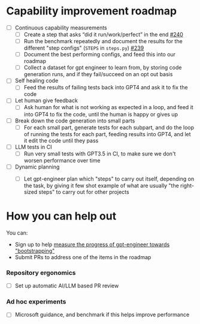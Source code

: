 # Capability improvement roadmap
- [ ] Continuous capability measurements
  - [ ] Create a step that asks “did it run/work/perfect” in the end [#240](https://github.com/AntonOsika/gpt-engineer/issues/240)
  - [ ] Run the benchmark repeatedly and document the results for the different "step configs" (`STEPS` in `steps.py`) [#239](https://github.com/AntonOsika/gpt-engineer/issues/239)
  - [ ] Document the best performing configs, and feed this into our roadmap
  - [ ] Collect a dataset for gpt engineer to learn from, by storing code generation runs, and if they fail/succeed on an opt out basis
- [ ] Self healing code
  - [ ] Feed the results of failing tests back into GPT4 and ask it to fix the code
- [ ] Let human give feedback
  - [ ] Ask human for what is not working as expected in a loop, and feed it into
GPT4 to fix the code, until the human is happy or gives up
- [ ] Break down the code generation into small parts
  - [ ] For each small part, generate tests for each subpart, and do the loop of running the tests for each part, feeding
results into GPT4, and let it edit the code until they pass
- [ ] LLM tests in CI
  - [ ] Run very small tests with GPT3.5 in CI, to make sure we don't worsen
performance over time
- [ ] Dynamic planning
  - [ ] Let gpt-engineer plan which "steps" to carry out itself, depending on the
task, by giving it few shot example of what are usually "the right-sized steps" to carry
out for other projects



# How you can help out
You can:
- Sign up to help [measure the progress of gpt-engineer towards "bootstrapping"](https://forms.gle/TMX68mScyxQUsE6Y9)
- Submit PRs to address one of the items in the roadmap

### Repository ergonomics
- [ ] Set up automatic AI/LLM based PR review

### Ad hoc experiments
- [ ] Microsoft guidance, and benchmark if this helps improve performance

